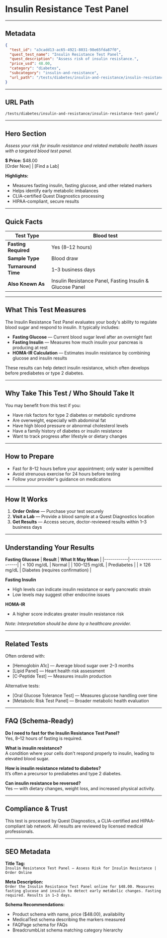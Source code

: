 # Insulin Resistance Test Panel

---

## Metadata
```json
{
  "test_id": "a3cadd13-ac65-4921-8031-98e65fda87f0",
  "quest_test_name": "Insulin Resistance Test Panel",
  "quest_description": "Assess risk of insulin resistance.",
  "price_usd": 48.00,
  "category": "diabetes",
  "subcategory": "insulin-and-resistance",
  "url_path": "/tests/diabetes/insulin-and-resistance/insulin-resistance-test-panel/"
}
```

---

## URL Path
`/tests/diabetes/insulin-and-resistance/insulin-resistance-test-panel/`

---

## Hero Section
_Assess your risk for insulin resistance and related metabolic health issues with a targeted blood test panel._

💲 **Price:** $48.00  
[Order Now] | [Find a Lab]

**Highlights:**
- Measures fasting insulin, fasting glucose, and other related markers
- Helps identify early metabolic imbalances
- CLIA-certified Quest Diagnostics processing
- HIPAA-compliant, secure results

---

## Quick Facts
| **Test Type**         | Blood test |
|----------------------|------------|
| **Fasting Required** | Yes (8–12 hours) |
| **Sample Type**      | Blood draw |
| **Turnaround Time**  | 1–3 business days |
| **Also Known As**    | Insulin Resistance Panel, Fasting Insulin & Glucose Panel |

---

## What This Test Measures
The Insulin Resistance Test Panel evaluates your body's ability to regulate blood sugar and respond to insulin. It typically includes:
- **Fasting Glucose** — Current blood sugar level after an overnight fast
- **Fasting Insulin** — Measures how much insulin your pancreas is producing at rest
- **HOMA-IR Calculation** — Estimates insulin resistance by combining glucose and insulin results

These results can help detect insulin resistance, which often develops before prediabetes or type 2 diabetes.

---

## Why Take This Test / Who Should Take It
You may benefit from this test if you:
- Have risk factors for type 2 diabetes or metabolic syndrome
- Are overweight, especially with abdominal fat
- Have high blood pressure or abnormal cholesterol levels
- Have a family history of diabetes or insulin resistance
- Want to track progress after lifestyle or dietary changes

---

## How to Prepare
- Fast for 8–12 hours before your appointment; only water is permitted  
- Avoid strenuous exercise for 24 hours before testing  
- Follow your provider's guidance on medications

---

## How It Works
1. **Order Online** — Purchase your test securely  
2. **Visit a Lab** — Provide a blood sample at a Quest Diagnostics location  
3. **Get Results** — Access secure, doctor-reviewed results within 1–3 business days

---

## Understanding Your Results
**Fasting Glucose**
| **Result** | **What It May Mean** |
|------------|----------------------|
| < 100 mg/dL | Normal |
| 100–125 mg/dL | Prediabetes |
| ≥ 126 mg/dL | Diabetes (requires confirmation) |

**Fasting Insulin**
- High levels can indicate insulin resistance or early pancreatic strain  
- Low levels may suggest other endocrine issues

**HOMA-IR**
- A higher score indicates greater insulin resistance risk

*Note: Interpretation should be done by a healthcare provider.*

---

## Related Tests
Often ordered with:
- [Hemoglobin A1c] — Average blood sugar over 2–3 months  
- [Lipid Panel] — Heart health risk assessment  
- [C-Peptide Test] — Measures insulin production

Alternative tests:
- [Oral Glucose Tolerance Test] — Measures glucose handling over time  
- [Metabolic Risk Test Panel] — Broader metabolic health evaluation

---

## FAQ (Schema-Ready)
**Do I need to fast for the Insulin Resistance Test Panel?**  
Yes, 8–12 hours of fasting is required.

**What is insulin resistance?**  
A condition where your cells don't respond properly to insulin, leading to elevated blood sugar.

**How is insulin resistance related to diabetes?**  
It’s often a precursor to prediabetes and type 2 diabetes.

**Can insulin resistance be reversed?**  
Yes — with dietary changes, weight loss, and increased physical activity.

---

## Compliance & Trust
This test is processed by Quest Diagnostics, a CLIA-certified and HIPAA-compliant lab network. All results are reviewed by licensed medical professionals.

---

## SEO Metadata
**Title Tag:**  
`Insulin Resistance Test Panel – Assess Risk for Insulin Resistance | Order Online`

**Meta Description:**  
`Order the Insulin Resistance Test Panel online for $48.00. Measures fasting glucose and insulin to detect early metabolic changes. Fasting required. Results in 1–3 days.`

**Schema Recommendations:**
- Product schema with name, price ($48.00), availability
- MedicalTest schema describing the markers measured
- FAQPage schema for FAQs
- BreadcrumbList schema matching category hierarchy
